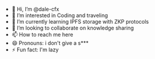 - 👋 Hi, I’m @dale-cfx
- 👀 I’m interested in Coding and traveling
- 🌱 I’m currently learning IPFS storage with ZKP protocols
- 💞️ I’m looking to collaborate on knowledge sharing
- 📫 How to reach me here
- 😄 Pronouns: i don't give a s***
- ⚡ Fun fact: I'm lazy

<!---
dale-cfx/dale-cfx is a ✨ special ✨ repository because its `README.md` (this file) appears on your GitHub profile.
You can click the Preview link to take a look at your changes.
--->
